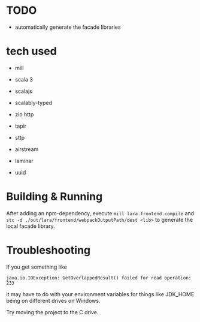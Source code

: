 
# TODO

- automatically generate the facade libraries


# tech used

- mill
- scala 3
- scalajs
- scalably-typed

- zio http
- tapir
- sttp
- airstream
- laminar

- uuid

# Building & Running

After adding an npm-dependency, execute `mill lara.frontend.compile` and `stc -d ./out/lara/frontend/webpackOutputPath/dest <lib>` to generate the local facade library. 


# Troubleshooting

If you get something like 
```
java.io.IOException: GetOverlappedResult() failed for read operation: 233
```
it may have to do with your environment variables for things like JDK_HOME being on different drives on Windows.

Try moving the project to the C drive.
